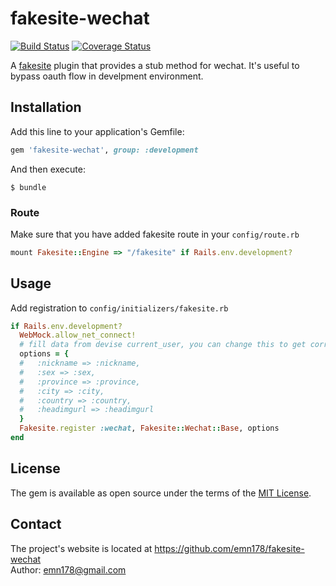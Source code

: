 # fakesite-wechat

[![Build Status](https://api.travis-ci.org/emn178/fakesite-wechat.png)](https://travis-ci.org/emn178/fakesite-wechat)
[![Coverage Status](https://coveralls.io/repos/emn178/fakesite-wechat/badge.svg?branch=master)](https://coveralls.io/r/emn178/fakesite-wechat?branch=master)

A [fakesite](https://github.com/emn178/fakesite) plugin that provides a stub method for wechat. It's useful to bypass oauth flow in develpment environment.

## Installation

Add this line to your application's Gemfile:

```ruby
gem 'fakesite-wechat', group: :development
```

And then execute:

    $ bundle

### Route
Make sure that you have added fakesite route in your `config/route.rb`
```Ruby
mount Fakesite::Engine => "/fakesite" if Rails.env.development?
```

## Usage
Add registration to `config/initializers/fakesite.rb`
```Ruby
if Rails.env.development?
  WebMock.allow_net_connect!
  # fill data from devise current_user, you can change this to get correct data automatically
  options = {
  #   :nickname => :nickname,
  #   :sex => :sex, 
  #   :province => :province, 
  #   :city => :city, 
  #   :country => :country, 
  #   :headimgurl => :headimgurl
  }
  Fakesite.register :wechat, Fakesite::Wechat::Base, options
end
```

## License

The gem is available as open source under the terms of the [MIT License](http://opensource.org/licenses/MIT).

## Contact
The project's website is located at https://github.com/emn178/fakesite-wechat  
Author: emn178@gmail.com
